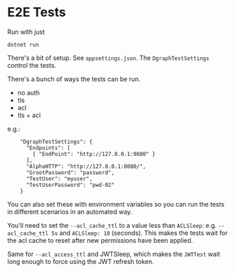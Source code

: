 # E2E Tests

Run with just

```
dotnet run
```

There's a bit of setup.  See `appsettings.json`.  The `DgraphTestSettings` control the tests.

There's a bunch of ways the tests can be run.

* no auth 
* tls 
* acl
* tls + acl

e.g.:

```
    "DgraphTestSettings": {
      "Endpoints": [
        { "EndPoint": "http://127.0.0.1:9080" }
      ],
      "AlphaHTTP": "http://127.0.0.1:8080/",
      "GrootPassword": "password",
      "TestUser": "myuser",
      "TestUserPassword": "pwd-02"
    }  
```

You can also set these with environment variables so you can run the tests in different scenarios in an automated way.

You'll need to set the `--acl_cache_ttl` to a value less than `ACLSleep`: e.g. `--acl_cache_ttl 5s` and `ACLSleep: 10` (seconds).  This makes the tests wait for the acl cache to reset after new permissions have been applied.

Same for `--acl_access_ttl` and JWTSleep, which makes the `JWTTest` wait long enough to force using the JWT refresh token.